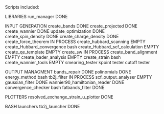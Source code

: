 Scripts included:

LIBRARIES
run_manager                            DONE 

INPUT GENERATION
create_bands                          DONE 
create_projected                      DONE 
create_wannier                        DONE
update_optimization                   DONE     
create_spin_density                   DONE 
create_charge_density                 DONE 
create_force_theorem                  IN PROCESS
create_hubbard_scanning               EMPTY
create_Hubbard_convergence            bash
create_Hubbard_scf_calculation        EMPTY
create_qe_template                    EMPTY
create_sw 	                      IN PROCESS
create_band_alignment                 EMPTY
create_bader_analysis                 EMPTY
create_strain                         bash
create_wannier_tools                 EMPTY
smearing_tester
kpoint tester
cutoff tester

OUTPUT MANAGMENT
bands_repair	                    DONE
polinomials                           DONE
energy_method                         bash
tb2j_filter 	                      IN PROCESS
scf_output_analyser                   EMPTY 
gaussian_filter                       DONE 
wannier90_hamiltonian_reader          DONE
convergence_checker                   bash
fatbands_filter                       DONE

PLOTTERS
resolved_exchange_strain_u_plotter    DONE

BASH launchers
tb2j_launcher                         DONE

